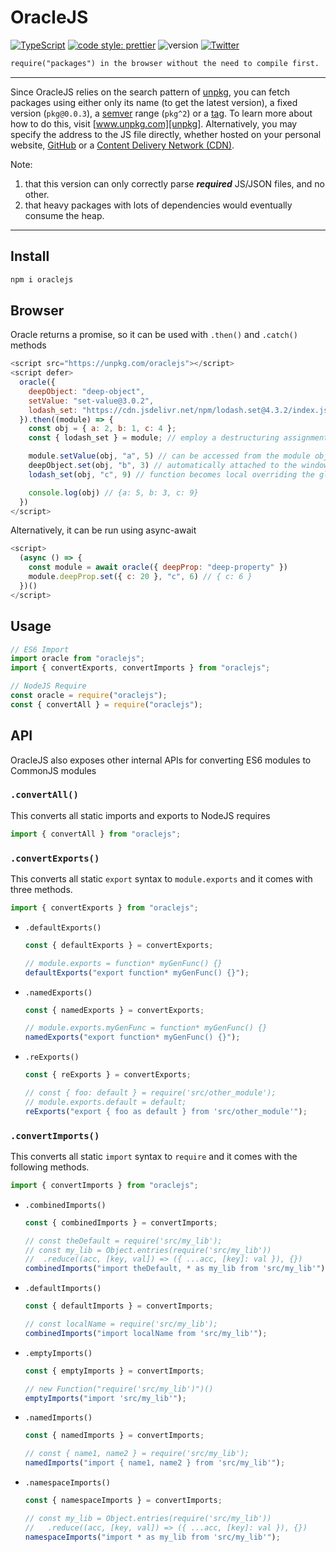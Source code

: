 # OracleJS

[![TypeScript][typescript-badge]][typescript]
[![code style: prettier][prettier-badge]][prettier]
![version][version-badge]
[![Twitter][twitter-badge]][twitter]

```markdown
require("packages") in the browser without the need to compile first.
```

---

Since OracleJS relies on the search pattern of [unpkg][unpkg], you can fetch packages using either only its name (to get the latest version), a fixed version (`pkg@0.0.3`), a [semver][semver] range (`pkg^2`) or a [tag][tag]. To learn more about how to do this, visit [www.unpkg.com][unpkg]. Alternatively, you may specify the address to the JS file directly, whether hosted on your personal website, [GitHub][github] or a [Content Delivery Network (CDN)][cdn].

Note:

1. that this version can only correctly parse **_required_** JS/JSON files, and no other.
2. that heavy packages with lots of dependencies would eventually consume the heap.

---

## Install

```bash
npm i oraclejs
```

## Browser

Oracle returns a promise, so it can be used with `.then()` and `.catch()` methods

```javascript
<script src="https://unpkg.com/oraclejs"></script>
<script defer>
  oracle({
    deepObject: "deep-object",
    setValue: "set-value@3.0.2",
    lodash_set: "https://cdn.jsdelivr.net/npm/lodash.set@4.3.2/index.js"
  }).then((module) => {
    const obj = { a: 2, b: 1, c: 4 };
    const { lodash_set } = module; // employ a destructuring assignment

    module.setValue(obj, "a", 5) // can be accessed from the module object
    deepObject.set(obj, "b", 3) // automatically attached to the window object
    lodash_set(obj, "c", 9) // function becomes local overriding the global

    console.log(obj) // {a: 5, b: 3, c: 9}
  })
</script>
```

Alternatively, it can be run using async-await

```javascript
<script>
  (async () => {
    const module = await oracle({ deepProp: "deep-property" })
    module.deepProp.set({ c: 20 }, "c", 6) // { c: 6 }
  })()
</script>
```

## Usage

```javascript
// ES6 Import
import oracle from "oraclejs";
import { convertExports, convertImports } from "oraclejs";

// NodeJS Require
const oracle = require("oraclejs");
const { convertAll } = require("oraclejs");
```

## API

OracleJS also exposes other internal APIs for converting ES6 modules to CommonJS modules

### `.convertAll()`

This converts all static imports and exports to NodeJS requires

```javascript
import { convertAll } from "oraclejs";
```

### `.convertExports()`

This converts all static `export` syntax to `module.exports` and it comes with three methods.

```javascript
import { convertExports } from "oraclejs";
```

- `.defaultExports()`

  ```javascript
  const { defaultExports } = convertExports;

  // module.exports = function* myGenFunc() {}
  defaultExports("export function* myGenFunc() {}");
  ```

- `.namedExports()`

  ```javascript
  const { namedExports } = convertExports;

  // module.exports.myGenFunc = function* myGenFunc() {}
  namedExports("export function* myGenFunc() {}");
  ```

- `.reExports()`

  ```javascript
  const { reExports } = convertExports;

  // const { foo: default } = require('src/other_module');
  // module.exports.default = default;
  reExports("export { foo as default } from 'src/other_module'");
  ```

### `.convertImports()`

This converts all static `import` syntax to `require` and it comes with the following methods.

```javascript
import { convertImports } from "oraclejs";
```

- `.combinedImports()`

  ```javascript
  const { combinedImports } = convertImports;

  // const theDefault = require('src/my_lib');
  // const my_lib = Object.entries(require('src/my_lib'))
  //  .reduce((acc, [key, val]) => ({ ...acc, [key]: val }), {})
  combinedImports("import theDefault, * as my_lib from 'src/my_lib'");
  ```

- `.defaultImports()`

  ```javascript
  const { defaultImports } = convertImports;

  // const localName = require('src/my_lib');
  combinedImports("import localName from 'src/my_lib'");
  ```

- `.emptyImports()`

  ```javascript
  const { emptyImports } = convertImports;

  // new Function("require('src/my_lib')")()
  emptyImports("import 'src/my_lib'");
  ```

- `.namedImports()`

  ```javascript
  const { namedImports } = convertImports;

  // const { name1, name2 } = require('src/my_lib');
  namedImports("import { name1, name2 } from 'src/my_lib'");
  ```

- `.namespaceImports()`

  ```javascript
  const { namespaceImports } = convertImports;

  // const my_lib = Object.entries(require('src/my_lib'))
  //   .reduce((acc, [key, val]) => ({ ...acc, [key]: val }), {})
  namespaceImports("import * as my_lib from 'src/my_lib'");
  ```

[cdn]: https://www.cloudflare.com/learning/cdn/what-is-a-cdn/
[github]: https://github.com/
[prettier]: https://github.com/prettier/prettier
[prettier-badge]: https://img.shields.io/badge/code_style-prettier-f8bc45.svg
[semver]: https://semver.npmjs.com/
[tag]: https://docs.npmjs.com/cli/v6/commands/npm-dist-tag
[twitter]: https://twitter.com/intent/follow?screen_name=ibnlanre
[twitter-badge]: https://img.shields.io/twitter/follow/ibnlanre?style=social&label=Follow
[typescript]: http://www.typescriptlang.org/
[typescript-badge]: https://img.shields.io/badge/%3C%2F%3E-TypeScript-%230074c1.svg
[unpkg]: https://www.unpkg.com/
[version-badge]: https://img.shields.io/badge/version-0.0.3-orange
